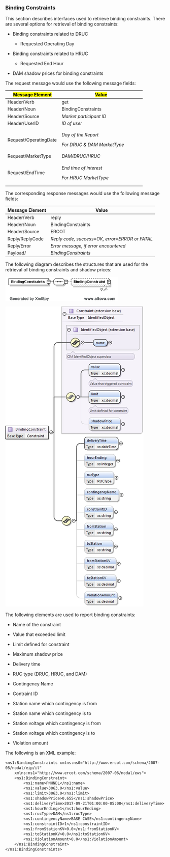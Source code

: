### Binding Constraints

This section describes interfaces used to retrieve binding
constraints. There are several options for retrieval of binding
constraints:

- Binding constraints related to DRUC

  - Requested Operating Day

- Binding constraints related to HRUC

  - Requested End Hour

- DAM shadow prices for binding constraints

The request message would use the following message fields:

<table>
<colgroup>
<col style="width: 39%" />
<col style="width: 60%" />
</colgroup>
<thead>
<tr class="header">
<th><mark>Message Element</mark></th>
<th><mark>Value</mark></th>
</tr>
</thead>
<tbody>
<tr class="odd">
<td>Header/Verb</td>
<td>get</td>
</tr>
<tr class="even">
<td>Header/Noun</td>
<td>BindingConstraints</td>
</tr>
<tr class="odd">
<td>Header/Source</td>
<td><em>Market participant ID</em></td>
</tr>
<tr class="even">
<td>Header/UserID</td>
<td><em>ID of user</em></td>
</tr>
<tr class="odd">
<td>Request/OperatingDate</td>
<td><p><em>Day of the Report</em></p>
<p><em>For DRUC &amp; DAM MarketType</em></p></td>
</tr>
<tr class="even">
<td>Request/MarketType</td>
<td><em>DAM/DRUC/HRUC</em></td>
</tr>
<tr class="odd">
<td>Request/EndTime</td>
<td><p><em>End time of interest</em></p>
<p><em>For HRUC MarketType</em></p></td>
</tr>
</tbody>
</table>

The corresponding response messages would use the following message
fields:

| <span class="mark">Message Element</span> | <span class="mark">Value</span>                |
|-------------------------------------------|------------------------------------------------|
| Header/Verb                               | reply                                          |
| Header/Noun                               | BindingConstraints                             |
| Header/Source                             | ERCOT                                          |
| Reply/ReplyCode                           | *Reply code, success=OK, error=ERROR or FATAL* |
| Reply/Error                               | *Error message, if error encountered*          |
| Payload/                                  | *BindingConstraints*                           |

The following diagram describes the structures that are used for the
retrieval of binding constraints and shadow prices:

![BindingConstraints Structure](../Images/BindingConstraints_Structure.png)

![BindingConstraint Structure](../Images/BindingConstraint_Structure.jpeg)

The following elements are used to report binding constraints:

- Name of the constraint

- Value that exceeded limit

- Limit defined for constraint

- Maximum shadow price

- Delivery time

- RUC type (DRUC, HRUC, and DAM)

- Contingency Name

- Contraint ID

- Station name which contingency is from

- Station name which contingency is to

- Station voltage which contingency is from

- Station voltage which contingency is to

- Violation amount

The following is an XML example:

~~~
<ns1:BindingConstraints xmlns:ns0="http://www.ercot.com/schema/2007-05/nodal/eip/il"
    xmlns:ns1="http://www.ercot.com/schema/2007-06/nodal/ews">
    <ns1:BindingConstraint>
        <ns1:name>PNHNDL</ns1:name>
        <ns1:value>3063.0</ns1:value>
        <ns1:limit>3063.0</ns1:limit>
        <ns1:shadowPrice>0.655</ns1:shadowPrice>
        <ns1:deliveryTime>2017-09-21T01:00:00-05:00</ns1:deliveryTime>
        <ns1:hourEnding>1</ns1:hourEnding>
        <ns1:rucType>DAM</ns1:rucType>
        <ns1:contingencyName>BASE CASE</ns1:contingencyName>
        <ns1:constraintID>1</ns1:constraintID>
        <ns1:fromStationKV>0.0</ns1:fromStationKV>
        <ns1:toStationKV>0.0</ns1:toStationKV>
        <ns1:ViolationAmount>0.0</ns1:ViolationAmount>
    </ns1:BindingConstraint>
</ns1:BindingConstraints>
~~~
